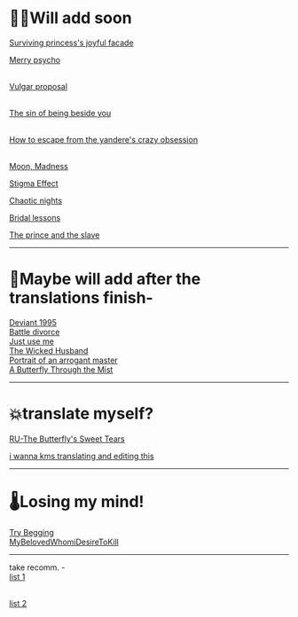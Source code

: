 # 🫰🏼Will add soon

[Surviving princess's joyful facade](https://eternalune.com/novel/beneath-the-surviving-princesss-joyful-facade/)
<br>

[Merry psycho](https://lunarletters.com/manga/mery-psycho/)

<br>[Vulgar proposal](https://duskblossoms.com/novel/vulgar-proposal/)

<br>[The sin of being beside you](https://duskblossoms.com/novel/the-sin-of-being-beside-you/)

<br>[How to escape from the yandere's crazy obsession](https://citrusaurora.com/series/how-to-escape-from-the-yanderes-crazy-obsession/)

<br>[Moon, Madness](https://lilyonthevalley.com/story/moon-madness/)
<br>

[Stigma Effect](https://woopread.com/series/stigma-effect)
<br>

[Chaotic nights](https://novelutopia.site/chaotic-nights/)
<br>

[Bridal lessons](https://citrusaurora.com/series/bridal-lessons/)
<br>

[The prince and the slave](https://18.foxaholic.com/novel/the-prince-and-the-slave/)

---

# 🌟Maybe will add after the translations finish-

[Deviant 1995](https://www.novelupdates.com/series/deviant-1995/)
<br>[Battle divorce](https://crumblyn.com/story/battle-divorce/)
<br>[Just use me](https://duskblossoms.com/novel/please-just-use-me/)
<br>[The Wicked Husband](https://nyxscans.com/series/the-wicked-husband-novel)
<br>[Portrait of an arrogant master](https://citrusaurora.com/series/portrait-of-an-arrogant-master/)
<br>[A Butterfly Through the Mist](https://eternalune.com/novel/a-butterfly-through-the-mist/)


---

# 💥translate myself?


[RU-The Butterfly's Sweet Tears](https://ranobelib.me/ru/book/217671--the-butterflys-sweet-tears)
<br>



[i wanna kms translating and editing this](https://novelitaslight1409.blogspot.com/2024/10/mi-amada-quien-deseo-matar-miamaqudema.html)



---

# 🌡️Losing my mind!
[Try Begging](https://bellerepository.com/novel/try-begging/chapter-1/)
<br>[MyBelovedWhomiDesireToKill](https://asurenovels.website/manga/my-beloved-whom-i-desire-to-kill/)


---

take recomm. - <br>
[list 1](https://www.novelupdates.com/viewlist/117424/)

<br>[list 2](https://www.novelupdates.com/viewlist/122541/)
